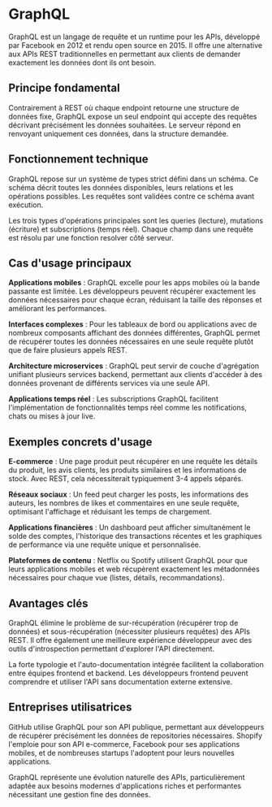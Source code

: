 # GraphQL

GraphQL est un langage de requête et un runtime pour les APIs, développé par Facebook en 2012 et rendu open source en 2015. Il offre une alternative aux APIs REST traditionnelles en permettant aux clients de demander exactement les données dont ils ont besoin.

## Principe fondamental

Contrairement à REST où chaque endpoint retourne une structure de données fixe, GraphQL expose un seul endpoint qui accepte des requêtes décrivant précisément les données souhaitées. Le serveur répond en renvoyant uniquement ces données, dans la structure demandée.

## Fonctionnement technique

GraphQL repose sur un système de types strict défini dans un schéma. Ce schéma décrit toutes les données disponibles, leurs relations et les opérations possibles. Les requêtes sont validées contre ce schéma avant exécution.

Les trois types d'opérations principales sont les queries (lecture), mutations (écriture) et subscriptions (temps réel). Chaque champ dans une requête est résolu par une fonction resolver côté serveur.

## Cas d'usage principaux

**Applications mobiles** : GraphQL excelle pour les apps mobiles où la bande passante est limitée. Les développeurs peuvent récupérer exactement les données nécessaires pour chaque écran, réduisant la taille des réponses et améliorant les performances.

**Interfaces complexes** : Pour les tableaux de bord ou applications avec de nombreux composants affichant des données différentes, GraphQL permet de récupérer toutes les données nécessaires en une seule requête plutôt que de faire plusieurs appels REST.

**Architecture microservices** : GraphQL peut servir de couche d'agrégation unifiant plusieurs services backend, permettant aux clients d'accéder à des données provenant de différents services via une seule API.

**Applications temps réel** : Les subscriptions GraphQL facilitent l'implémentation de fonctionnalités temps réel comme les notifications, chats ou mises à jour live.

## Exemples concrets d'usage

**E-commerce** : Une page produit peut récupérer en une requête les détails du produit, les avis clients, les produits similaires et les informations de stock. Avec REST, cela nécessiterait typiquement 3-4 appels séparés.

**Réseaux sociaux** : Un feed peut charger les posts, les informations des auteurs, les nombres de likes et commentaires en une seule requête, optimisant l'affichage et réduisant les temps de chargement.

**Applications financières** : Un dashboard peut afficher simultanément le solde des comptes, l'historique des transactions récentes et les graphiques de performance via une requête unique et personnalisée.

**Plateformes de contenu** : Netflix ou Spotify utilisent GraphQL pour que leurs applications mobiles et web récupèrent exactement les métadonnées nécessaires pour chaque vue (listes, détails, recommandations).

## Avantages clés

GraphQL élimine le problème de sur-récupération (récupérer trop de données) et sous-récupération (nécessiter plusieurs requêtes) des APIs REST. Il offre également une meilleure expérience développeur avec des outils d'introspection permettant d'explorer l'API directement.

La forte typologie et l'auto-documentation intégrée facilitent la collaboration entre équipes frontend et backend. Les développeurs frontend peuvent comprendre et utiliser l'API sans documentation externe extensive.

## Entreprises utilisatrices

GitHub utilise GraphQL pour son API publique, permettant aux développeurs de récupérer précisément les données de repositories nécessaires. Shopify l'emploie pour son API e-commerce, Facebook pour ses applications mobiles, et de nombreuses startups l'adoptent pour leurs nouvelles applications.

GraphQL représente une évolution naturelle des APIs, particulièrement adaptée aux besoins modernes d'applications riches et performantes nécessitant une gestion fine des données.
